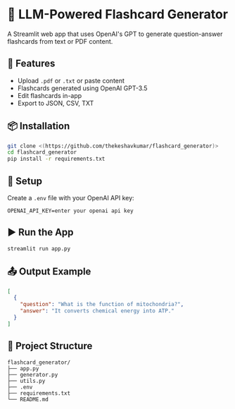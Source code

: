 # 🧠 LLM-Powered Flashcard Generator

A Streamlit web app that uses OpenAI's GPT to generate question-answer flashcards from text or PDF content.

## 🚀 Features

- Upload `.pdf` or `.txt` or paste content
- Flashcards generated using OpenAI GPT-3.5
- Edit flashcards in-app
- Export to JSON, CSV, TXT

## 📦 Installation

```bash
git clone <(https://github.com/thekeshavkumar/flashcard_generator)>
cd flashcard_generator
pip install -r requirements.txt
```

## 🔑 Setup

Create a `.env` file with your OpenAI API key:

```
OPENAI_API_KEY=enter your openai api key
```

## ▶️ Run the App

```bash
streamlit run app.py
```

## 📤 Output Example

```json
[
  {
    "question": "What is the function of mitochondria?",
    "answer": "It converts chemical energy into ATP."
  }
]
```

## 📁 Project Structure

```
flashcard_generator/
├── app.py
├── generator.py
├── utils.py
├── .env
├── requirements.txt
└── README.md
```
